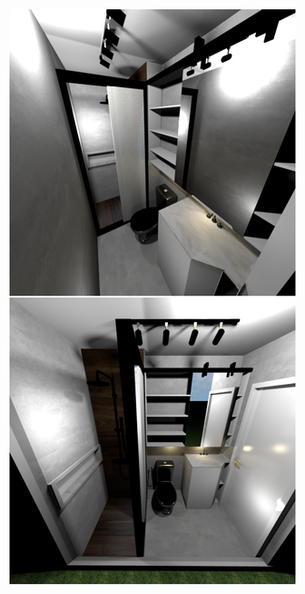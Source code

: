 <img src="https://github.com/ecureuill/sh3projects/blob/main/cadoro801/banheiro001/cadoro%202023_banheiro_01.png" />

<img src="https://github.com/ecureuill/sh3projects/blob/main/cadoro801/banheiro001/cadoro%202023_banheiro_02.png" />
